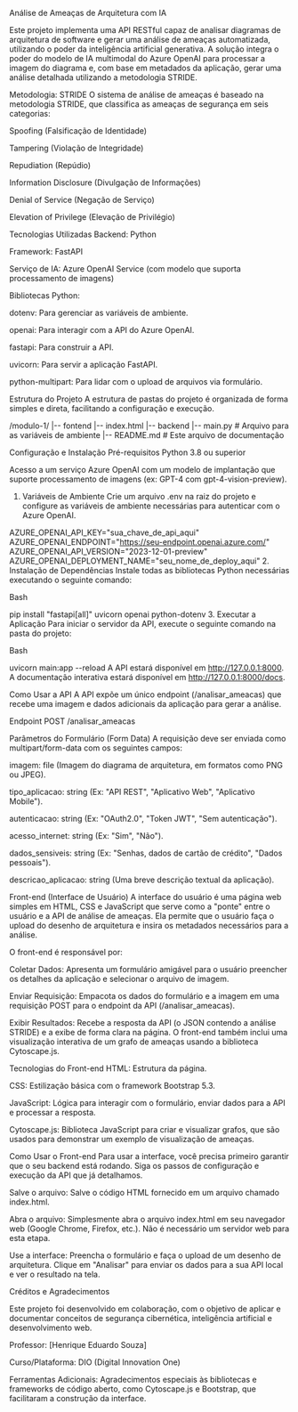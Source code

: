 Análise de Ameaças de Arquitetura com IA 

Este projeto implementa uma API RESTful capaz de analisar diagramas de arquitetura de software e gerar uma análise de ameaças automatizada, utilizando o poder da inteligência artificial generativa. A solução integra o poder do modelo de IA multimodal do Azure OpenAI para processar a imagem do diagrama e, com base em metadados da aplicação, gerar uma análise detalhada utilizando a metodologia STRIDE.

Metodologia: STRIDE
O sistema de análise de ameaças é baseado na metodologia STRIDE, que classifica as ameaças de segurança em seis categorias:

Spoofing (Falsificação de Identidade)

Tampering (Violação de Integridade)

Repudiation (Repúdio)

Information Disclosure (Divulgação de Informações)

Denial of Service (Negação de Serviço)

Elevation of Privilege (Elevação de Privilégio)

Tecnologias Utilizadas
Backend: Python

Framework: FastAPI

Serviço de IA: Azure OpenAI Service (com modelo que suporta processamento de imagens)

Bibliotecas Python:

dotenv: Para gerenciar as variáveis de ambiente.

openai: Para interagir com a API do Azure OpenAI.

fastapi: Para construir a API.

uvicorn: Para servir a aplicação FastAPI.

python-multipart: Para lidar com o upload de arquivos via formulário.

Estrutura do Projeto
A estrutura de pastas do projeto é organizada de forma simples e direta, facilitando a configuração e execução.

/modulo-1/
|-- fontend
    |-- index.html
|-- backend
    |-- main.py                   # Arquivo para as variáveis de ambiente
|-- README.md                     # Este arquivo de documentação


Configuração e Instalação
Pré-requisitos
Python 3.8 ou superior

Acesso a um serviço Azure OpenAI com um modelo de implantação que suporte processamento de imagens (ex: GPT-4 com gpt-4-vision-preview).

1. Variáveis de Ambiente
Crie um arquivo .env na raiz do projeto e configure as variáveis de ambiente necessárias para autenticar com o Azure OpenAI.

AZURE_OPENAI_API_KEY="sua_chave_de_api_aqui"
AZURE_OPENAI_ENDPOINT="https://seu-endpoint.openai.azure.com/"
AZURE_OPENAI_API_VERSION="2023-12-01-preview"
AZURE_OPENAI_DEPLOYMENT_NAME="seu_nome_de_deploy_aqui"
2. Instalação de Dependências
Instale todas as bibliotecas Python necessárias executando o seguinte comando:

Bash

pip install "fastapi[all]" uvicorn openai python-dotenv
3. Executar a Aplicação
Para iniciar o servidor da API, execute o seguinte comando na pasta do projeto:

Bash

uvicorn main:app --reload
A API estará disponível em http://127.0.0.1:8000. A documentação interativa estará disponível em http://127.0.0.1:8000/docs.

Como Usar a API
A API expõe um único endpoint (/analisar_ameacas) que recebe uma imagem e dados adicionais da aplicação para gerar a análise.

Endpoint
POST /analisar_ameacas

Parâmetros do Formulário (Form Data)
A requisição deve ser enviada como multipart/form-data com os seguintes campos:

imagem: file (Imagem do diagrama de arquitetura, em formatos como PNG ou JPEG).

tipo_aplicacao: string (Ex: "API REST", "Aplicativo Web", "Aplicativo Mobile").

autenticacao: string (Ex: "OAuth2.0", "Token JWT", "Sem autenticação").

acesso_internet: string (Ex: "Sim", "Não").

dados_sensiveis: string (Ex: "Senhas, dados de cartão de crédito", "Dados pessoais").

descricao_aplicacao: string (Uma breve descrição textual da aplicação).

Front-end (Interface de Usuário)
A interface do usuário é uma página web simples em HTML, CSS e JavaScript que serve como a "ponte" entre o usuário e a API de análise de ameaças. Ela permite que o usuário faça o upload do desenho de arquitetura e insira os metadados necessários para a análise.

O front-end é responsável por:

Coletar Dados: Apresenta um formulário amigável para o usuário preencher os detalhes da aplicação e selecionar o arquivo de imagem.

Enviar Requisição: Empacota os dados do formulário e a imagem em uma requisição POST para o endpoint da API (/analisar_ameacas).

Exibir Resultados: Recebe a resposta da API (o JSON contendo a análise STRIDE) e a exibe de forma clara na página. O front-end também inclui uma visualização interativa de um grafo de ameaças usando a biblioteca Cytoscape.js.

Tecnologias do Front-end
HTML: Estrutura da página.

CSS: Estilização básica com o framework Bootstrap 5.3.

JavaScript: Lógica para interagir com o formulário, enviar dados para a API e processar a resposta.

Cytoscape.js: Biblioteca JavaScript para criar e visualizar grafos, que são usados para demonstrar um exemplo de visualização de ameaças.

Como Usar o Front-end
Para usar a interface, você precisa primeiro garantir que o seu backend está rodando. Siga os passos de configuração e execução da API que já detalhamos.

Salve o arquivo: Salve o código HTML fornecido em um arquivo chamado index.html.

Abra o arquivo: Simplesmente abra o arquivo index.html em seu navegador web (Google Chrome, Firefox, etc.). Não é necessário um servidor web para esta etapa.

Use a interface: Preencha o formulário e faça o upload de um desenho de arquitetura. Clique em "Analisar" para enviar os dados para a sua API local e ver o resultado na tela.

Créditos e Agradecimentos

Este projeto foi desenvolvido em colaboração, com o objetivo de aplicar e documentar conceitos de segurança cibernética, inteligência artificial e desenvolvimento web.


Professor: [Henrique Eduardo Souza]

Curso/Plataforma: DIO (Digital Innovation One)

Ferramentas Adicionais: Agradecimentos especiais às bibliotecas e frameworks de código aberto, como Cytoscape.js e Bootstrap, que facilitaram a construção da interface.